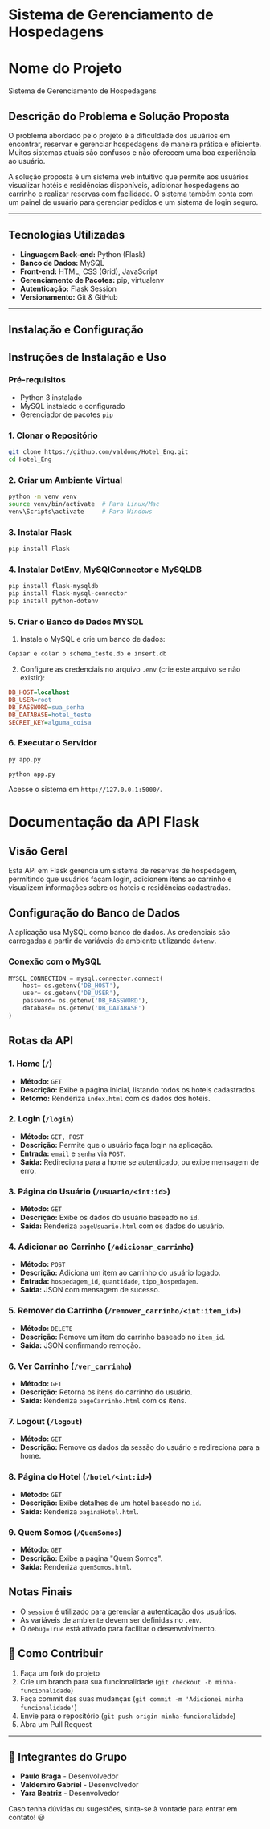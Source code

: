 # Sistema de Gerenciamento de Hospedagens

#  Nome do Projeto
Sistema de Gerenciamento de Hospedagens

##  Descrição do Problema e Solução Proposta
O problema abordado pelo projeto é a dificuldade dos usuários em encontrar, reservar e gerenciar hospedagens de maneira prática e eficiente. Muitos sistemas atuais são confusos e não oferecem uma boa experiência ao usuário.

A solução proposta é um sistema web intuitivo que permite aos usuários visualizar hotéis e residências disponíveis, adicionar hospedagens ao carrinho e realizar reservas com facilidade. O sistema também conta com um painel de usuário para gerenciar pedidos e um sistema de login seguro.

---

##  Tecnologias Utilizadas
- **Linguagem Back-end:** Python (Flask)
- **Banco de Dados:** MySQL
- **Front-end:** HTML, CSS (Grid), JavaScript
- **Gerenciamento de Pacotes:** pip, virtualenv
- **Autenticação:** Flask Session
- **Versionamento:** Git & GitHub

---

## **Instalação e Configuração**

##  Instruções de Instalação e Uso

###  Pré-requisitos
- Python 3 instalado
- MySQL instalado e configurado
- Gerenciador de pacotes `pip`


### **1. Clonar o Repositório**
```bash
git clone https://github.com/valdomg/Hotel_Eng.git
cd Hotel_Eng
```

### **2. Criar um Ambiente Virtual**
```bash
python -m venv venv
source venv/bin/activate  # Para Linux/Mac
venv\Scripts\activate     # Para Windows
```

### **3. Instalar Flask**
```bash
pip install Flask
```

### **4. Instalar DotEnv, MySQlConnector e MySQLDB**
```bash
pip install flask-mysqldb
pip install flask-mysql-connector
pip install python-dotenv
```

### **5. Criar o Banco de Dados MYSQL**
1. Instale o MySQL e crie um banco de dados:
```bash
Copiar e colar o schema_teste.db e insert.db
```
2. Configure as credenciais no arquivo `.env` (crie este arquivo se não existir):
```ini
DB_HOST=localhost
DB_USER=root
DB_PASSWORD=sua_senha
DB_DATABASE=hotel_teste
SECRET_KEY=alguma_coisa
```

### **6. Executar o Servidor**
```bash
py app.py
```
```bash
python app.py
```
Acesse o sistema em `http://127.0.0.1:5000/`.

# Documentação da API Flask

## Visão Geral
Esta API em Flask gerencia um sistema de reservas de hospedagem, permitindo que usuários façam login, adicionem itens ao carrinho e visualizem informações sobre os hoteis e residências cadastradas.

## Configuração do Banco de Dados
A aplicação usa MySQL como banco de dados. As credenciais são carregadas a partir de variáveis de ambiente utilizando `dotenv`.

### Conexão com o MySQL
```python
MYSQL_CONNECTION = mysql.connector.connect(
    host= os.getenv('DB_HOST'),
    user= os.getenv('DB_USER'),
    password= os.getenv('DB_PASSWORD'),
    database= os.getenv('DB_DATABASE')
)
```

## Rotas da API

### 1. Home (`/`)
- **Método:** `GET`
- **Descrição:** Exibe a página inicial, listando todos os hoteis cadastrados.
- **Retorno:** Renderiza `index.html` com os dados dos hoteis.

### 2. Login (`/login`)
- **Método:** `GET, POST`
- **Descrição:** Permite que o usuário faça login na aplicação.
- **Entrada:** `email` e `senha` via `POST`.
- **Saída:** Redireciona para a home se autenticado, ou exibe mensagem de erro.

### 3. Página do Usuário (`/usuario/<int:id>`)
- **Método:** `GET`
- **Descrição:** Exibe os dados do usuário baseado no `id`.
- **Saída:** Renderiza `pageUsuario.html` com os dados do usuário.

### 4. Adicionar ao Carrinho (`/adicionar_carrinho`)
- **Método:** `POST`
- **Descrição:** Adiciona um item ao carrinho do usuário logado.
- **Entrada:** `hospedagem_id`, `quantidade`, `tipo_hospedagem`.
- **Saída:** JSON com mensagem de sucesso.

### 5. Remover do Carrinho (`/remover_carrinho/<int:item_id>`)
- **Método:** `DELETE`
- **Descrição:** Remove um item do carrinho baseado no `item_id`.
- **Saída:** JSON confirmando remoção.

### 6. Ver Carrinho (`/ver_carrinho`)
- **Método:** `GET`
- **Descrição:** Retorna os itens do carrinho do usuário.
- **Saída:** Renderiza `pageCarrinho.html` com os itens.

### 7. Logout (`/logout`)
- **Método:** `GET`
- **Descrição:** Remove os dados da sessão do usuário e redireciona para a home.

### 8. Página do Hotel (`/hotel/<int:id>`)
- **Método:** `GET`
- **Descrição:** Exibe detalhes de um hotel baseado no `id`.
- **Saída:** Renderiza `paginaHotel.html`.

### 9. Quem Somos (`/QuemSomos`)
- **Método:** `GET`
- **Descrição:** Exibe a página "Quem Somos".
- **Saída:** Renderiza `quemSomos.html`.

## Notas Finais
- O `session` é utilizado para gerenciar a autenticação dos usuários.
- As variáveis de ambiente devem ser definidas no `.env`.
- O `debug=True` está ativado para facilitar o desenvolvimento.


## 🤝 Como Contribuir
1. Faça um fork do projeto
2. Crie um branch para sua funcionalidade (`git checkout -b minha-funcionalidade`)
3. Faça commit das suas mudanças (`git commit -m 'Adicionei minha funcionalidade'`)
4. Envie para o repositório (`git push origin minha-funcionalidade`)
5. Abra um Pull Request

---

## 👥 Integrantes do Grupo
- **Paulo Braga** - Desenvolvedor
- **Valdemiro Gabriel** - Desenvolvedor
- **Yara Beatriz** - Desenvolvedor

Caso tenha dúvidas ou sugestões, sinta-se à vontade para entrar em contato! 😃


